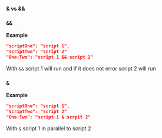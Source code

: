 

__& vs &&__

### `&&` 

__Example__

```json 
"scriptOne": "script 1",
"scriptTwo": "script 2"
"One:Two": "script 1 && script 2"
```

With `&&` script 1 will run and if it does not error script 2 will run

### `&` 

__Example__

```json 
"scriptOne": "script 1",
"scriptTwo": "script 2"
"One:Two": "script 1 & scrpit 2"
```

With `&` script 1 in parallel to script 2 


